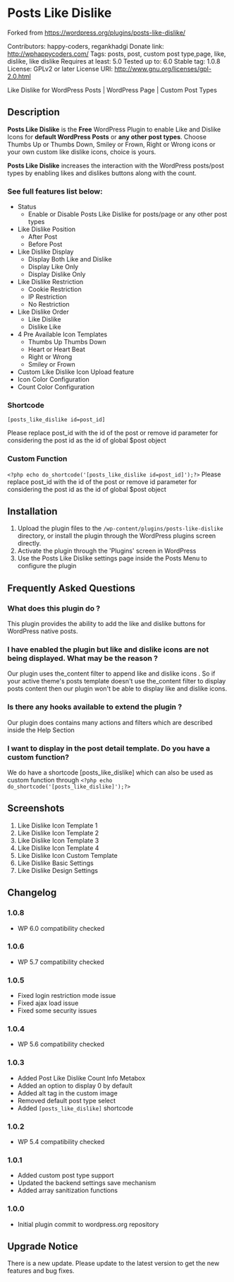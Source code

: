 # Posts Like Dislike

Forked from https://wordpress.org/plugins/posts-like-dislike/

Contributors: happy-coders, regankhadgi
Donate link: http://wphappycoders.com/
Tags: posts, post, custom post type,page, like, dislike, like dislike
Requires at least: 5.0
Tested up to: 6.0
Stable tag: 1.0.8
License: GPLv2 or later
License URI: http://www.gnu.org/licenses/gpl-2.0.html

Like Dislike for WordPress Posts | WordPress Page | Custom Post Types

## Description

**Posts Like Dislike** is the **Free** WordPress Plugin to enable Like and Dislike Icons for **default WordPress Posts** or
**any other post types**. Choose Thumbs Up or Thumbs Down, Smiley or Frown, Right or Wrong icons or your own custom like dislike icons, choice is yours.

**Posts Like Dislike** increases the interaction with the WordPress posts/post types by enabling likes and dislikes buttons along with the count.

### See full features list below:

- Status
    - Enable or Disable Posts Like Dislike for posts/page or any other post types
- Like Dislike Position
    - After Post
    - Before Post
- Like Dislike Display
    - Display Both Like and Dislike
    - Display Like Only
    - Display Dislike Only
- Like Dislike Restriction
    - Cookie Restriction
    - IP Restriction
    - No Restriction
- Like Dislike Order
    - Like Dislike
    - Dislike Like
- 4 Pre Available Icon Templates
    - Thumbs Up Thumbs Down
    - Heart or Heart Beat
    - Right or Wrong
    - Smiley or Frown
- Custom Like Dislike Icon Upload feature
- Icon Color Configuration
- Count Color Configuration

### Shortcode

`[posts_like_dislike id=post_id]`

Please replace post_id with the id of the post or remove id parameter for considering the post id as the id of global $post object

### Custom Function

`<?php echo do_shortcode('[posts_like_dislike id=post_id]');?>`
Please replace post_id with the id of the post or remove id parameter for considering the post id as the id of global $post object


## Installation

1. Upload the plugin files to the `/wp-content/plugins/posts-like-dislike` directory, or install the plugin through the WordPress plugins screen directly.
1. Activate the plugin through the 'Plugins' screen in WordPress
1. Use the Posts Like Dislike settings page inside the Posts Menu to configure the plugin



## Frequently Asked Questions

### What does this plugin do ?
This plugin provides the ability to add the like and dislike buttons for WordPress native posts.

### I have enabled the plugin but like and dislike icons are not being displayed. What may be the reason ?
Our plugin uses the_content filter to append like and dislike icons . So if your active theme's posts template doesn't use the_content filter to display posts content then our plugin won't be able to display like and dislike icons.

### Is there any hooks available to extend the plugin ?
Our plugin does contains many actions and filters which are described inside the Help Section

### I want to display in the post detail template. Do you have a custom function?
We do have a shortcode [posts_like_dislike] which can also be used as custom function through `<?php echo do_shortcode('[posts_like_dislike]');?>`

## Screenshots

1. Like Dislike Icon Template 1
2. Like Dislike Icon Template 2
3. Like Dislike Icon Template 3
4. Like Dislike Icon Template 4
5. Like Dislike Icon Custom Template
6. Like Dislike Basic Settings
7. Like Dislike Design Settings

## Changelog

### 1.0.8
* WP 6.0 compatibility checked

### 1.0.6
* WP 5.7 compatibility checked

### 1.0.5
* Fixed login restriction mode issue
* Fixed ajax load issue
* Fixed some security issues

### 1.0.4
* WP 5.6 compatibility checked

### 1.0.3
* Added Post Like Dislike Count Info Metabox
* Added an option to display 0 by default
* Added alt tag in the custom image
* Removed default post type select
* Added `[posts_like_dislike]` shortcode

### 1.0.2
* WP 5.4 compatibility checked

### 1.0.1
* Added custom post type support
* Updated the backend settings save mechanism
* Added array sanitization functions

### 1.0.0
* Initial plugin commit to wordpress.org repository

## Upgrade Notice
There is a new update. Please update to the latest version to get the new features and bug fixes.





